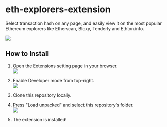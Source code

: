 # eth-explorers-extension

Select transaction hash on any page, and easily view it on the most popular Ethereum explorers like Etherscan, Bloxy, Tenderly and Ethtxn.info.

<img src="https://i.imgur.com/3eAiqOz.png" />

## How to Install

1. Open the Extensions setting page in your browser. <br />
   <img src="https://i.imgur.com/w74tMZK.png" />

2. Enable Developer mode from top-right. <br />
   <img src="https://i.imgur.com/8dFtG1h.png" />

3. Clone this repository locally.

4. Press "Load unpacked" and select this repository's folder. <br />
   <img src="https://i.imgur.com/OZEJB5Q.png" />

5. The extension is installed!
